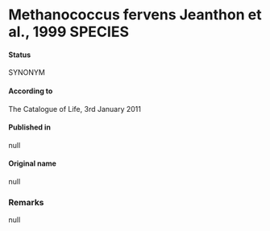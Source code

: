 Methanococcus fervens Jeanthon et al., 1999 SPECIES
=======

#### Status
SYNONYM

#### According to
The Catalogue of Life, 3rd January 2011

#### Published in
null

#### Original name
null

### Remarks
null
